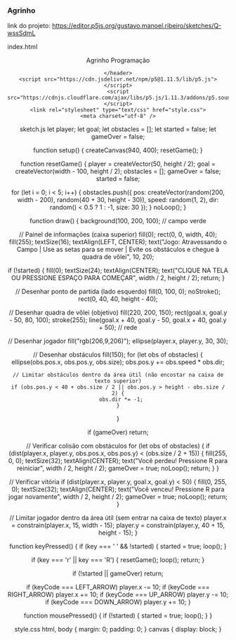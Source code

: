 ### Agrinho

link do projeto: https://editor.p5js.org/gustavo.manoel.ribeiro/sketches/Q-wssSdmL

index.html
<!DOCTYPE html>
<html lang="en">
  <head>
    <header>
      <p style="text-align:  center ;">Agrinho Programação</p>
      
    </header>
    <script src="https://cdn.jsdelivr.net/npm/p5@1.11.5/lib/p5.js"></script>
    <script src="https://cdnjs.cloudflare.com/ajax/libs/p5.js/1.11.3/addons/p5.sound.min.js"></script>
    <link rel="stylesheet" type="text/css" href="style.css">
    <meta charset="utf-8" />

  </head>
  <body>
    <main>
    </main>
    <script src="sketch.js"></script>
  </body>
</html>

sketch.js
let player;
let goal;
let obstacles = [];
let started = false;
let gameOver = false;

function setup() {
  createCanvas(940, 400);
  resetGame();
}

function resetGame() {
  player = createVector(50, height / 2);
  goal = createVector(width - 100, height / 2);
  obstacles = [];
  gameOver = false;
  started = false;

  for (let i = 0; i < 5; i++) {
    obstacles.push({
      pos: createVector(random(200, width - 200), random(40 + 30, height - 30)),
      speed: random(1, 2),
      dir: random() < 0.5 ? 1 : -1,
      size: 30
    });
  }
  noLoop();
}

function draw() {
  background(100, 200, 100); // campo verde

  // Painel de informações (caixa superior)
  fill(0);
  rect(0, 0, width, 40);
  fill(255);
  textSize(16);
  textAlign(LEFT, CENTER);
  text("Jogo: Atravessando o Campo | Use as setas para se mover | Evite os obstáculos e chegue à quadra de vôlei", 10, 20);

  if (!started) {
    fill(0);
    textSize(24);
    textAlign(CENTER);
    text("CLIQUE NA TELA OU PRESSIONE ESPAÇO PARA COMEÇAR", width / 2, height / 2);
    return;
  }

  // Desenhar ponto de partida (lado esquerdo)
  fill(0, 100, 0);
  noStroke();
  rect(0, 40, 40, height - 40);

  // Desenhar quadra de vôlei (objetivo)
  fill(220, 200, 150);
  rect(goal.x, goal.y - 50, 80, 100);
  stroke(255);
  line(goal.x + 40, goal.y - 50, goal.x + 40, goal.y + 50); // rede

  // Desenhar jogador
  fill("rgb(206,9,206)");
  ellipse(player.x, player.y, 30, 30);

  // Desenhar obstáculos
  fill(150);
  for (let obs of obstacles) {
    ellipse(obs.pos.x, obs.pos.y, obs.size);
    obs.pos.y += obs.speed * obs.dir;

    // Limitar obstáculos dentro da área útil (não encostar na caixa de texto superior)
    if (obs.pos.y < 40 + obs.size / 2 || obs.pos.y > height - obs.size / 2) {
      obs.dir *= -1;
    }
  }

  if (gameOver) return;

  // Verificar colisão com obstáculos
  for (let obs of obstacles) {
    if (dist(player.x, player.y, obs.pos.x, obs.pos.y) < (obs.size / 2 + 15)) {
      fill(255, 0, 0);
      textSize(32);
      textAlign(CENTER);
      text("Você perdeu! Pressione R para reiniciar", width / 2, height / 2);
      gameOver = true;
      noLoop();
      return;
    }
  }

  // Verificar vitória
  if (dist(player.x, player.y, goal.x, goal.y) < 50) {
    fill(0, 255, 0);
    textSize(32);
    textAlign(CENTER);
    text("Você venceu! Pressione R para jogar novamente", width / 2, height / 2);
    gameOver = true;
    noLoop();
    return;
  }

  // Limitar jogador dentro da área útil (sem entrar na caixa de texto)
  player.x = constrain(player.x, 15, width - 15);
  player.y = constrain(player.y, 40 + 15, height - 15);
}

function keyPressed() {
  if (key === ' ' && !started) {
    started = true;
    loop();
  }

  if (key === 'r' || key === 'R') {
    resetGame();
    loop();
    return;
  }

  if (!started || gameOver) return;

  if (keyCode === LEFT_ARROW) player.x -= 10;
  if (keyCode === RIGHT_ARROW) player.x += 10;
  if (keyCode === UP_ARROW) player.y -= 10;
  if (keyCode === DOWN_ARROW) player.y += 10;
}

function mousePressed() {
  if (!started) {
    started = true;
    loop();
  }
}

style.css
html, body {
  margin: 0;
  padding: 0;
}
canvas {
  display: block;
}




